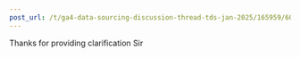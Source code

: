 ```yaml
---
post_url: /t/ga4-data-sourcing-discussion-thread-tds-jan-2025/165959/60
---
```

Thanks for providing clarification Sir